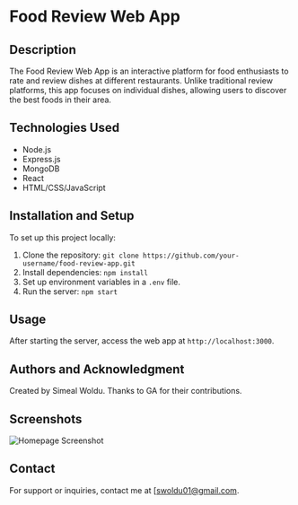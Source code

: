 # Food Review Web App

## Description
The Food Review Web App is an interactive platform for food enthusiasts to rate and review dishes at different restaurants. Unlike traditional review platforms, this app focuses on individual dishes, allowing users to discover the best foods in their area.

## Technologies Used
- Node.js
- Express.js
- MongoDB
- React
- HTML/CSS/JavaScript

## Installation and Setup
To set up this project locally:
1. Clone the repository: `git clone https://github.com/your-username/food-review-app.git`
2. Install dependencies: `npm install`
3. Set up environment variables in a `.env` file.
4. Run the server: `npm start`

## Usage
After starting the server, access the web app at `http://localhost:3000`.

## Authors and Acknowledgment
Created by Simeal Woldu. Thanks to GA for their contributions.

## Screenshots
![Homepage Screenshot](url-to-screenshot)

## Contact
For support or inquiries, contact me at [swoldu01@gmail.com.
